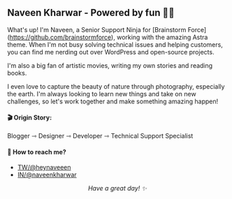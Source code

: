 Naveen Kharwar - Powered by fun 🕺🏽
---

What's up! I'm Naveen, a Senior Support Ninja for [Brainstorm Force] (https://github.com/brainstormforce), working with the amazing Astra theme. When I'm not busy solving technical issues and helping customers, you can find me nerding out over WordPress and open-source projects.

I'm also a big fan of artistic movies, writing my own stories and reading books.

I even love to capture the beauty of nature through photography, especially the earth. I'm always looking to learn new things and take on new challenges, so let's work together and make something amazing happen!

#### 🎬 Origin Story:
Blogger ⇾ Designer ⇾ Developer ⇾ Technical Support Specialist

#### 🤝 How to reach me?
- <a href="https://twitter.com/heynaveeen"> TW/@heynaveeen </a>
- <a href="https://www.linkedin.com/in/naveenkharwar/"> IN/@naveenkharwar </a>


<p align="center"><i>Have a great day! ✨</i></p>
